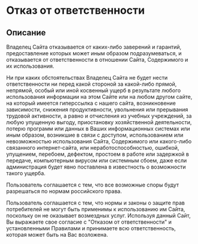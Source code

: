# Отказ от ответственности

## Описание

Владелец Сайта отказывается от каких-либо заверений и гарантий, предоставление которых может иным образом подразумеваться, и отказывается от ответственности в отношении Сайта, Содержимого и их использования.

Ни при каких обстоятельствах Владелец Сайта не будет нести ответственности ни перед какой стороной за какой-либо прямой, непрямой, особый или иной косвенный ущерб в результате любого использования информации на этом Сайте или на любом другом сайте, на который имеется гиперссылка с нашего cайта, возникновение зависимости, снижения продуктивности, увольнения или прерывания трудовой активности, а равно и отчисления из учебных учреждений, за любую упущенную выгоду, приостановку хозяйственной деятельности, потерю программ или данных в Ваших информационных системах или иным образом, возникшие в связи с доступом, использованием или невозможностью использования Сайта, Содержимого или какого-либо связанного интернет-сайта, или неработоспособностью, ошибкой, упущением, перебоем, дефектом, простоем в работе или задержкой в передаче, компьютерным вирусом или системным сбоем, даже если администрация будет явно поставлена в известность о возможности такого ущерба.

Пользователь соглашается с тем, что все возможные споры будут разрешаться по нормам российского права.

Пользователь соглашается с тем, что нормы и законы о защите прав потребителей не могут быть применимы к использованию им Сайта, поскольку он не оказывает возмездных услуг. Используя данный Сайт, Вы выражаете свое согласие с "Отказом от ответственности" и установленными Правилами и принимаете всю ответственность, которая может быть на Вас возложена.
